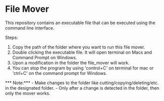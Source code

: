# File Mover

This repository contains an executable file that can be executed using the command line interface.

Steps:

1. Copy the path of the folder where you want to run this file mover. 
2. Double clicking the executable file. It will open terminal on Macs and Command Prompt on Windows.
3. Upon a modification in the folder the file_mover will work.
4. You can stop the program by using 'control+C' on terminal for mac or 'ctrl+C' on the command prompt for 	  Windows.

*** Note:***
	- Make changes to the folder like cutting/copying/deleting/etc. in the designated folder.
	- Only after a change is detected in the folder, then only the mover works.

